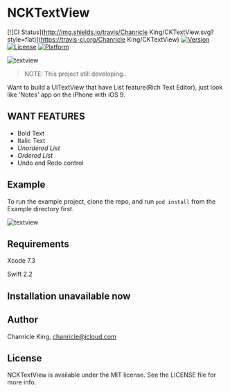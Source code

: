 # NCKTextView

[![CI Status](http://img.shields.io/travis/Chanricle King/CKTextView.svg?style=flat)](https://travis-ci.org/Chanricle King/CKTextView)
[![Version](https://img.shields.io/cocoapods/v/CKTextView.svg?style=flat)](http://cocoapods.org/pods/CKTextView)
[![License](https://img.shields.io/cocoapods/l/CKTextView.svg?style=flat)](http://cocoapods.org/pods/CKTextView)
[![Platform](https://img.shields.io/cocoapods/p/CKTextView.svg?style=flat)](http://cocoapods.org/pods/CKTextView)

![textview](https://github.com/chanricle/CKTextView/blob/develop/logo.png?raw=true)

> NOTE: This project still developing.. 

Want to build a UITextView that have List feature(Rich Text Editor), just look like 'Notes' app on the iPhone with iOS 9.

## WANT FEATURES

* Bold Text
* Italic Text
* *Unordered List*
* *Ordered List*
* Undo and Redo control

## Example

To run the example project, clone the repo, and run `pod install` from the Example directory first.

![textview](https://github.com/chanricle/CKTextView/blob/develop/textview.gif?raw=true)

## Requirements

Xcode 7.3

Swift 2.2

## Installation unavailable now

## Author

Chanricle King, chanricle@icloud.com

## License

NCKTextView is available under the MIT license. See the LICENSE file for more info.
